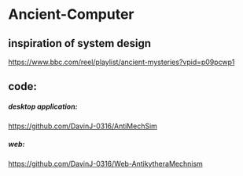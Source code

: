 # Ancient-Computer
## inspiration of system design
https://www.bbc.com/reel/playlist/ancient-mysteries?vpid=p09pcwp1


## code:
##### desktop application:
https://github.com/DavinJ-0316/AntiMechSim

##### web:
https://github.com/DavinJ-0316/Web-AntikytheraMechnism
